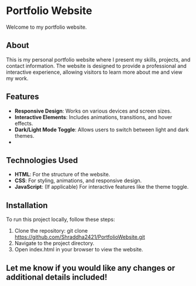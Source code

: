 # Portfolio Website

Welcome to my portfolio website.

## About
This is my personal portfolio website where I present my skills, projects, and contact information. The website is designed to provide a professional and interactive experience,
allowing visitors to learn more about me and view my work.

## Features
- **Responsive Design**: Works on various devices and screen sizes.
- **Interactive Elements**: Includes animations, transitions, and hover effects.
- **Dark/Light Mode Toggle**: Allows users to switch between light and dark themes.
- 
## Technologies Used
- **HTML**: For the structure of the website.
- **CSS**: For styling, animations, and responsive design.
- **JavaScript**: (If applicable) For interactive features like the theme toggle.

## Installation
To run this project locally, follow these steps:
1. Clone the repository:
   git clone https://github.com/Shraddha2421/PortfolioWebsite.git
2. Navigate to the project directory.
3. Open index.html in your browser to view the website.

 ## Let me know if you would like any changes or additional details included!
